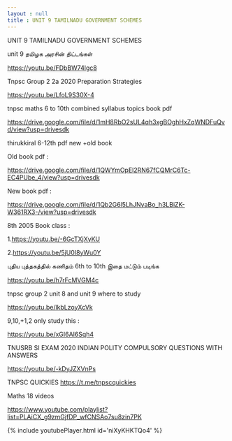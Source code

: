 ```yaml
---
layout : null
title : UNIT 9 TAMILNADU GOVERNMENT SCHEMES
---
```


UNIT 9 TAMILNADU GOVERNMENT SCHEMES

unit 9 தமிழக அரசின் திட்டங்கள்

https://youtu.be/FDbBW74lgc8

Tnpsc Group 2 2a 2020 Preparation Strategies

https://youtu.be/LfoL9S30X-4

tnpsc maths 6 to 10th combined syllabus topics book pdf

https://drive.google.com/file/d/1mH8RbO2sUL4qh3xgBOghHxZqWNDFuQvd/view?usp=drivesdk

thirukkiral 6-12th pdf new +old book

Old book pdf :

https://drive.google.com/file/d/1QWYmOpEl2RN67fCQMrC6Tc-EC4PUbe_4/view?usp=drivesdk

New book pdf :

https://drive.google.com/file/d/1Qb2G6l5LhJNyaBo_h3LBiZK-W361RX3-/view?usp=drivesdk

8th 2005 Book class :

1.https://youtu.be/-6GcTXjXyKU

2.https://youtu.be/5jU0I8yWu0Y

புதிய புத்தகத்தில் கணிதம் 6th to 10th  இதை மட்டும் படிங்க

https://youtu.be/h7rFcMVGM4c

tnpsc group 2 unit 8 and unit 9 where to study

https://youtu.be/lkbLzoyXcVk

9,10,+1,2 only study this :

https://youtu.be/xGI6Al6Sqh4

TNUSRB SI EXAM 2020 INDIAN POLITY COMPULSORY QUESTIONS WITH ANSWERS

https://youtu.be/-kDyJZXVnPs

TNPSC QUICKIES
https://t.me/tnpscquickies

Maths 18 videos

https://www.youtube.com/playlist?list=PLAiCX_g9zmGjfDP_wfCNSAo7su8zin7PK



{% include youtubePlayer.html id='niXyKHKTQo4' %}
